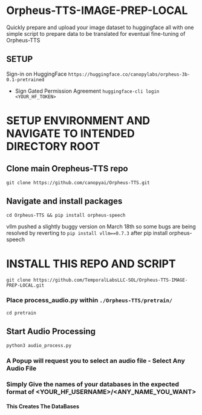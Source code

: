 # Orpheus-TTS-IMAGE-PREP-LOCAL
Quickly prepare and upload your image dataset to huggingface all with one simple script to prepare data to be translated for eventual fine-tuning of Orpheus-TTS

## SETUP

Sign-in on HuggingFace
`https://huggingface.co/canopylabs/orpheus-3b-0.1-pretrained`
  - Sign Gated Permission Agreement
`huggingface-cli login <YOUR_HF_TOKEN>`

# SETUP ENVIRONMENT AND NAVIGATE TO INTENDED DIRECTORY ROOT

## Clone main Orepheus-TTS repo
`git clone https://github.com/canopyai/Orpheus-TTS.git`

## Navigate and install packages
`cd Orpheus-TTS && pip install orpheus-speech`

vllm pushed a slightly buggy version on March 18th so some bugs are being resolved by reverting to `pip install vllm==0.7.3` after pip install orpheus-speech

# INSTALL THIS REPO AND SCRIPT

`git clone https://github.com/TemporalLabsLLC-SOL/Orpheus-TTS-IMAGE-PREP-LOCAL.git`

### Place process_audio.py within `./Orpheus-TTS/pretrain/`

`cd pretrain`

## Start Audio Processing

`python3 audio_process.py`

### A Popup will request you to select an audio file - Select Any Audio File
### Simply Give the names of your databases in the expected format of <YOUR_HF_USERNAME>/<ANY_NAME_YOU_WANT>
#### This Creates The DataBases


